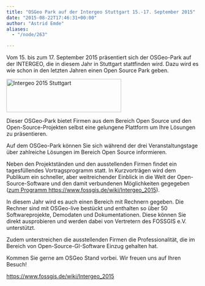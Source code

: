 ```yaml
---
title: "OSGeo Park auf der Intergeo Stuttgart 15.-17. September 2015"
date: "2015-08-22T17:46:31+00:00"
author: "Astrid Emde"
aliases:
  - "/node/263"

---
```


Vom 15. bis zum 17. September 2015 präsentiert sich der OSGeo-Park auf der
INTERGEO, die in diesem Jahr in Stuttgart stattfinden wird. Dazu wird es wie
schon in den letzten Jahren einen Open Source Park geben.

<a href="https://www.intergeo.de/" target="_blank"><img alt="Intergeo 2015 Stuttgart" src="/news/images/2015-08-22-intergeo-2015-logo.png" style="width: 300px; height: 87px;" /></a>

Dieser OSGeo-Park bietet Firmen aus dem Bereich Open Source und den
Open-Source-Projekten selbst eine gelungene Plattform um Ihre Lösungen zu
präsentieren.

Auf dem OSGeo-Park können Sie sich während der drei Veranstaltungstage über
zahlreiche Lösungen im Bereich Open Source informieren.

Neben den Projektständen und den ausstellenden Firmen findet ein tagesfüllendes
Vortragsprogramm statt. In Kurzvorträgen wird dem Publikum ein schneller, aber
weitreichender Einblick in die Welt der Open-Source-Software und den damit
verbundenen Möglichkeiten gegegeben (<a
href="https://www.fossgis.de/wiki/Intergeo_2015" target="_blank">zum Programm
https://www.fossgis.de/wiki/Intergeo_2015</a>).

In diesem Jahr wird es auch einen Bereich mit Rechnern gegeben. Die Rechner
sind mit OSGeo-live bestückt und enthalten so über 50 Softwareprojekte,
Demodaten und Dokumentationen. Diese können Sie direkt ausprobieren und werden
dabei von Vertretern des FOSSGIS e.V. unterstützt.

Zudem unterstreichen die ausstellenden Firmen die Professionalität, die im
Bereich von Open-Source-GI-Software Einzug gehalten hat.

Kommen Sie gerne am OSGeo Stand vorbei. Wir freuen uns auf Ihren Besuch!
	
https://www.fossgis.de/wiki/Intergeo_2015
